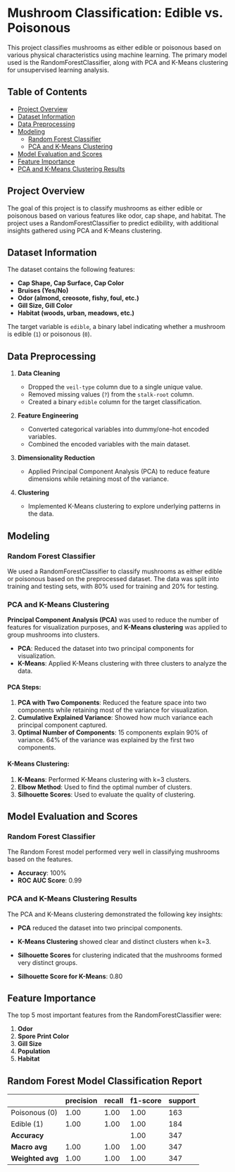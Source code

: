 # Mushroom Classification: Edible vs. Poisonous

This project classifies mushrooms as either edible or poisonous based on various physical characteristics using machine learning. The primary model used is the RandomForestClassifier, along with PCA and K-Means clustering for unsupervised learning analysis.

## Table of Contents

- [Project Overview](#project-overview)
- [Dataset Information](#dataset-information)
- [Data Preprocessing](#data-preprocessing)
- [Modeling](#modeling)
  - [Random Forest Classifier](#random-forest-classifier)
  - [PCA and K-Means Clustering](#pca-and-k-means-clustering)
- [Model Evaluation and Scores](#model-evaluation-and-scores)
- [Feature Importance](#feature-importance)
- [PCA and K-Means Clustering Results](#pca-and-k-means-clustering-results)


## Project Overview

The goal of this project is to classify mushrooms as either edible or poisonous based on various features like odor, cap shape, and habitat. The project uses a RandomForestClassifier to predict edibility, with additional insights gathered using PCA and K-Means clustering.

## Dataset Information

The dataset contains the following features:

- **Cap Shape, Cap Surface, Cap Color**
- **Bruises (Yes/No)**
- **Odor (almond, creosote, fishy, foul, etc.)**
- **Gill Size, Gill Color**
- **Habitat (woods, urban, meadows, etc.)**

The target variable is `edible`, a binary label indicating whether a mushroom is edible (`1`) or poisonous (`0`).

## Data Preprocessing

1. **Data Cleaning**
   - Dropped the `veil-type` column due to a single unique value.
   - Removed missing values (`?`) from the `stalk-root` column.
   - Created a binary `edible` column for the target classification.

2. **Feature Engineering**
   - Converted categorical variables into dummy/one-hot encoded variables.
   - Combined the encoded variables with the main dataset.

3. **Dimensionality Reduction**
   - Applied Principal Component Analysis (PCA) to reduce feature dimensions while retaining most of the variance.

4. **Clustering**
   - Implemented K-Means clustering to explore underlying patterns in the data.

## Modeling

### Random Forest Classifier

We used a RandomForestClassifier to classify mushrooms as either edible or poisonous based on the preprocessed dataset. The data was split into training and testing sets, with 80% used for training and 20% for testing.

### PCA and K-Means Clustering

**Principal Component Analysis (PCA)** was used to reduce the number of features for visualization purposes, and **K-Means clustering** was applied to group mushrooms into clusters.

- **PCA**: Reduced the dataset into two principal components for visualization.
- **K-Means**: Applied K-Means clustering with three clusters to analyze the data.

#### PCA Steps:
1. **PCA with Two Components**: Reduced the feature space into two components while retaining most of the variance for visualization.
2. **Cumulative Explained Variance**: Showed how much variance each principal component captured.
3. **Optimal Number of Components**: 15 components explain 90% of variance. 64% of the variance was explained by the first two components.

#### K-Means Clustering:
1. **K-Means**: Performed K-Means clustering with k=3 clusters.
2. **Elbow Method**: Used to find the optimal number of clusters.
3. **Silhouette Scores**: Used to evaluate the quality of clustering.

## Model Evaluation and Scores

### Random Forest Classifier

The Random Forest model performed very well in classifying mushrooms based on the features.

- **Accuracy**: 100%
- **ROC AUC Score**: 0.99

### PCA and K-Means Clustering Results

The PCA and K-Means clustering demonstrated the following key insights:

- **PCA** reduced the dataset into two principal components.
- **K-Means Clustering** showed clear and distinct clusters when k=3.
- **Silhouette Scores** for clustering indicated that the mushrooms formed very distinct groups.

- **Silhouette Score for K-Means**: 0.80

## Feature Importance

The top 5 most important features from the RandomForestClassifier were:

1. **Odor**
2. **Spore Print Color**
3. **Gill Size**
4. **Population**
5. **Habitat**

## Random Forest Model Classification Report

|               | precision | recall | f1-score | support |
|---------------|------------|--------|----------|---------|
| Poisonous (0)    | 1.00       | 1.00   | 1.00     | 163     |
| Edible (1) | 1.00       | 1.00   | 1.00     | 184     |
| **Accuracy**  |            |        | 1.00     | 347     |
| **Macro avg** | 1.00       | 1.00   | 1.00     | 347     |
| **Weighted avg** | 1.00    | 1.00   | 1.00     | 347     |


